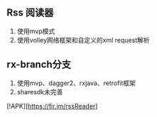 ## Rss 阅读器 ##
1. 使用mvp模式
2. 使用volley网络框架和自定义的xml request解析

## rx-branch分支 ##
1. 使用mvp、dagger2、rxjava、retrofit框架
2. sharesdk未完善

[!APK][https://fir.im/rssReader]